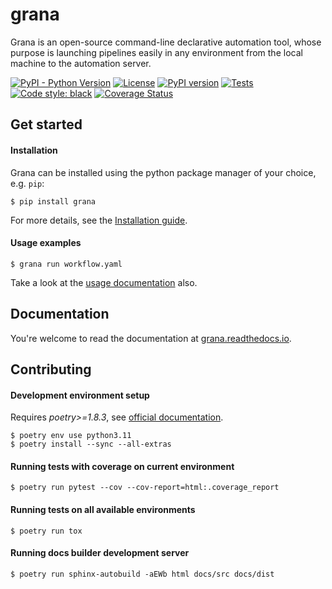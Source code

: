 # grana

Grana is an open-source command-line declarative automation tool,
whose purpose is launching pipelines easily in any environment from the local machine to the automation server.

[![PyPI - Python Version](https://img.shields.io/pypi/pyversions/grana)](https://pypi.python.org/pypi/grana/)
[![License](https://img.shields.io/pypi/l/grana.svg)](https://opensource.org/license/mit/)
[![PyPI version](https://badge.fury.io/py/grana.svg)](https://pypi.python.org/pypi/grana/)
[![Tests](https://github.com/reartnew/grana/workflows/main/badge.svg)](https://github.com/reartnew/grana/actions/workflows/main.yml)
[![Code style: black](https://img.shields.io/badge/code%20style-black-000000.svg)](https://github.com/ambv/black)
[![Coverage Status](https://coveralls.io/repos/github/reartnew/grana/badge.svg?branch=main)](https://coveralls.io/github/reartnew/grana?branch=main)

## Get started

#### Installation
Grana can be installed using the python package manager of your choice, e.g. `pip`:
```shell
$ pip install grana
```
For more details, see the [Installation guide](https://grana.readthedocs.io/en/latest/user_guide/install.html).

#### Usage examples

```shell
$ grana run workflow.yaml
```

Take a look at the [usage documentation](https://grana.readthedocs.io/en/latest/user_guide/usage) also.
## Documentation

You're welcome to read the documentation at [grana.readthedocs.io](https://grana.readthedocs.io/en/latest/index.html).

## Contributing

#### Development environment setup

Requires *poetry>=1.8.3*, see [official documentation](https://python-poetry.org).

```shell
$ poetry env use python3.11
$ poetry install --sync --all-extras
```

#### Running tests with coverage on current environment

```shell
$ poetry run pytest --cov --cov-report=html:.coverage_report
```

#### Running tests on all available environments

```shell
$ poetry run tox
```

#### Running docs builder development server
```shell
$ poetry run sphinx-autobuild -aEWb html docs/src docs/dist
```
